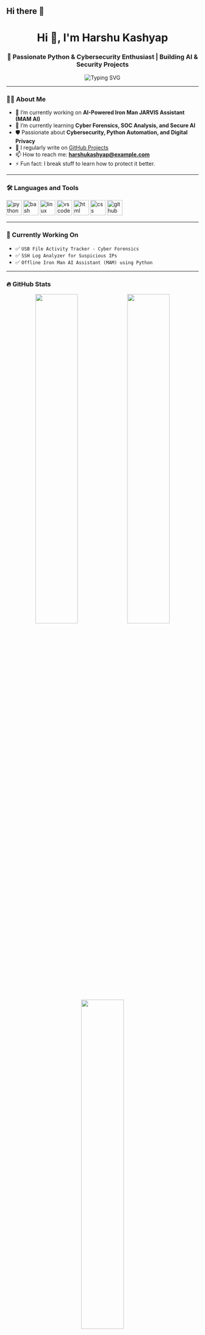 ## Hi there 👋

<!--
**HarshuKashyap/HarshuKashyap** is a ✨ _special_ ✨ repository because its `README.md` (this file) appears on your GitHub profile. 

Here are some ideas to get you started:

- 🔭 I’m currently working on ...
- 🌱 I’m currently learning ...
- 👯 I’m looking to collaborate on ...
- 🤔 I’m looking for help with ...
- 💬 Ask me about ...
- 📫 How to reach me: ...
- 😄 Pronouns: ...
- ⚡ Fun fact: ...
-->
<!-- GitHub Profile README -->

<h1 align="center">Hi 👋, I'm Harshu Kashyap</h1>
<h3 align="center">🚀 Passionate Python & Cybersecurity Enthusiast | Building AI & Security Projects</h3>

<p align="center">
  <img src="https://readme-typing-svg.herokuapp.com?font=Fira+Code&duration=3000&pause=1000&center=true&vCenter=true&width=435&lines=Cybersecurity+Enthusiast;Python+Developer;AI+%26+ML+Learner;Open+Source+Contributor;Always+Learning..." alt="Typing SVG" />
</p>

---

### 👨‍💻 About Me

- 🔭 I’m currently working on **AI-Powered Iron Man JARVIS Assistant (MAM AI)**
- 🌱 I’m currently learning **Cyber Forensics, SOC Analysis, and Secure AI**
- 🛡️ Passionate about **Cybersecurity, Python Automation, and Digital Privacy**
- 📝 I regularly write on [GitHub Projects](https://github.com/HarshuKashyap?tab=repositories)
- 📫 How to reach me: **harshukashyap@example.com**
- ⚡ Fun fact: I break stuff to learn how to protect it better.

---

### 🛠️ Languages and Tools

<p align="left">
  <img src="https://cdn.jsdelivr.net/gh/devicons/devicon/icons/python/python-original.svg" height="40" alt="python" />
  <img src="https://cdn.jsdelivr.net/gh/devicons/devicon/icons/bash/bash-original.svg" height="40" alt="bash" />
  <img src="https://cdn.jsdelivr.net/gh/devicons/devicon/icons/linux/linux-original.svg" height="40" alt="linux" />
  <img src="https://cdn.jsdelivr.net/gh/devicons/devicon/icons/visualstudio/visualstudio-plain.svg" height="40" alt="vscode" />
  <img src="https://cdn.jsdelivr.net/gh/devicons/devicon/icons/html5/html5-original.svg" height="40" alt="html" />
  <img src="https://cdn.jsdelivr.net/gh/devicons/devicon/icons/css3/css3-original.svg" height="40" alt="css" />
  <img src="https://cdn.jsdelivr.net/gh/devicons/devicon/icons/github/github-original.svg" height="40" alt="github" />
</p>

---

### 🧠 Currently Working On

- ✅ `USB File Activity Tracker - Cyber Forensics`
- ✅ `SSH Log Analyzer for Suspicious IPs`
- ✅ `Offline Iron Man AI Assistant (MAM) using Python`

---

### 🔥 GitHub Stats

<p align="center">
  <img src="https://github-readme-stats.vercel.app/api?username=HarshuKashyap&show_icons=true&theme=radical" width="47%" />
  <img src="https://github-readme-streak-stats.herokuapp.com/?user=HarshuKashyap&theme=radical" width="47%" />
</p>

<p align="center">
  <img src="https://github-readme-stats.vercel.app/api/top-langs/?username=HarshuKashyap&layout=compact&theme=radical" width="47%"/>
</p>

---

### 📌 Featured Projects

| 💻 Project | 🔎 Description | 🛠 Tech Used |
|-----------|----------------|-------------|
| 🔐 [SSH Log Analyzer](https://github.com/HarshuKashyap/ssh-log-analyzer) | Detects brute-force attempts in SSH logs | Python, Regex |
| 🧠 [MAM AI Assistant](https://github.com/HarshuKashyap/mam-ai) | Iron Man-style offline AI | Python, Speech, TTS |
| 🔍 [USB File Tracker](https://github.com/HarshuKashyap/usb-tracker) | Tracks USB file events for forensics | Python, OS, Logging |

---

### 📫 Connect with Me

<p align="left">
  <a href="https://www.linkedin.com/in/harshit-raj-31b3a228a/" target="blank">
    <img align="center" src="https://img.shields.io/badge/LinkedIn-blue?style=for-the-badge&logo=linkedin&logoColor=white" alt="linkedin" />
  </a>
  <a href="mailto:harshukashyap@example.com">
    <img align="center" src="https://img.shields.io/badge/Gmail-red?style=for-the-badge&logo=gmail&logoColor=white" alt="email" />
  </a>
  <a href="https://github.com/HarshuKashyap">
    <img align="center" src="https://img.shields.io/badge/GitHub-000?style=for-the-badge&logo=github&logoColor=white" alt="github" />
  </a>
</p>

---

### ⚡ Quote of the Day

> “Cybersecurity isn’t just a skill, it’s a mindset of resilience and curiosity.” — Harshu

---

<p align="center">
  <img src="https://capsule-render.vercel.app/api?type=waving&color=gradient&height=100&section=footer"/>
</p>

  - USB Activity Tracker (Forensics)
- 💬 Ask me about anything in cybersecurity, SOC, or Python automation.
- 🧑‍💻 I love building secure, AI-powered systems that solve real-world problems.
- 📫 Reach me at: [harshit.bca2k22@mpgi.edu.in]

---

## ⚒️ Tools & Technologies

### 🔐 Cybersecurity
![Wireshark](https://img.shields.io/badge/Wireshark-000000?style=for-the-badge&logo=wireshark&logoColor=blue)
![Burp Suite](https://img.shields.io/badge/Burp_Suite-000000?style=for-the-badge&logo=burpsuite&logoColor=orange)
![Nmap](https://img.shields.io/badge/Nmap-000000?style=for-the-badge&logo=nmap&logoColor=white)

### 🧰 Programming & Dev
![Python](https://img.shields.io/badge/Python-000000?style=for-the-badge&logo=python)
![VSCode](https://img.shields.io/badge/VS_Code-000000?style=for-the-badge&logo=visualstudiocode)
![Linux](https://img.shields.io/badge/Linux-000000?style=for-the-badge&logo=linux)
![GitHub](https://img.shields.io/badge/GitHub-000000?style=for-the-badge&logo=github)

---

## 📁 Featured Projects

| Project Name | Description |
|--------------|-------------|
| 🛡️ **SSH Log Analyzer** | Detects suspicious IPs from SSH logs with visual reports |
| 💾 **USB Activity Tracker** | Tracks file transfers from USB for forensics use |

---

## 📊 GitHub Stats

<p align="center">
  <img width="48%" src="https://github-readme-stats.vercel.app/api?username=your-HarshuKashyap&show_icons=true&theme=tokyonight" />
  <img width="48%" src="https://github-readme-streak-stats.herokuapp.com/?user=HarshuKashyap&theme=tokyonight" />
</p>

---

## 🧭 Let's Connect

[![LinkedIn](https://img.shields.io/badge/LinkedIn--blue?logo=linkedin&style=social)](https://www.linkedin.com/in/harshit-raj-31b3a228a/)


---

> ⚡ *“Building security-first, future-ready systems — one line of code at a time.”*

